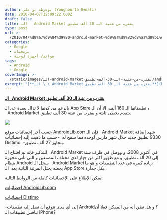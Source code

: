 ```yaml
---
author: يوغرطة بن علي (Youghourta Benali)
date: 2010-04-07T12:09:22.000Z
draft: false
title: الـ   Android Market يقترب من عتبة الـ 30 ألف تطبيق
type: post
url: >-
  /2010/04/%d8%a7%d9%84%d9%80-android-market-%d9%8a%d9%82%d8%aa%d8%b1%d8%a8-%d9%85%d9%86-%d8%b9%d8%aa%d8%a8%d8%a9-%d8%a7%d9%84%d9%80-30-%d8%a3%d9%84%d9%81-%d8%aa%d8%b7%d8%a8%d9%8a%d9%82/
categories:
  - Google
  - برمجيات
  - هواتف/ أجهزة لوحية
tags:
  - Android
  - Google
coverImage: >-
  /static/images/الـ-android-market-يقترب-من-عتبة-الـ-30-ألف-تطبيق/androidmarket.jpg
excerpt: "[**الـ \_\_Android Market يقترب من عتبة الـ 30 ألف تطبيق**](https://www.it-scoop.com/2010/04/%d8%a7%d9%84%d9%80-android-market-%d9%8a%d9%82%d8%aa%d8%b1%d8%a8-%d9%85%d9%86-%d8%b9%d8%aa%d8%a8%d8%a9-%d8%a7%d9%84%d9%80-30-%d8%a3%d9%84%d9%81-%d8%aa%d8%b7%d8%a8%d9%8a%d9%82/)\n\nبالرغم من كونها لا تزال بعيدة عن الـ App Store و تطبيقاتها الـ 160 ألف، إلا أن الـ \_\_Android Market يتقدم بخطى ثابتة و يقترب من عبتة 30 ألف تطبيق.\n\n\n\nحسب آخر"
---
```

[**الـ   Android Market يقترب من عتبة الـ 30 ألف تطبيق**](https://www.it-scoop.com/2010/04/%d8%a7%d9%84%d9%80-android-market-%d9%8a%d9%82%d8%aa%d8%b1%d8%a8-%d9%85%d9%86-%d8%b9%d8%aa%d8%a8%d8%a9-%d8%a7%d9%84%d9%80-30-%d8%a3%d9%84%d9%81-%d8%aa%d8%b7%d8%a8%d9%8a%d9%82/)

بالرغم من كونها لا تزال بعيدة عن الـ App Store و تطبيقاتها الـ 160 ألف، إلا أن الـ   Android Market يتقدم بخطى ثابتة و يقترب من عبتة 30 ألف تطبيق.

![](/static/images/الـ-android-market-يقترب-من-عتبة-الـ-30-ألف-تطبيق/androidmarket.jpg)

حسب آخر إحصائيات موقع AndroidLib.com فإن الـ   Android Market شهد إضافة 9330 تطبيق جديد خلال شهر مارس لوحده مما سمح له  -حسب ما ذهبت إليه إحصائيات Distimo  -بتجاوز 27 ألف تطبيق.

للتذكير فإنه تم افتتاح الـ   Android Market في أكتوبر 2008، و ووصل في ظرف سنة إلى 20 ألف تطبيق، و مع ظهور أكثر من جهاز لدى مختلف المصنعين و التي تأتي مجهزة بنظام Android سجل الـ   Android Market زيادة كبيرة في عدد التطبيقات و هو ما يجعله يحتل المرتبة الثانية بعد  الـ App Store بكل جدارة.

يمكن الإطلاع على الإحصائيات كاملة من الروابط التالية:

[إحصائيات AndroidLib.com](http://www.androlib.com/appstats.aspx)

[إحصائيات Distimo](http://www.distimo.com/appstores/app-store/19-Google_Android_Market)

\-إلى أي مدى تتوقع أن تصل إليه تطبيقات Android؟ و هل تظن أنه من الممكن فعلا أن تنافس تطبيقات الـ iPhone؟
